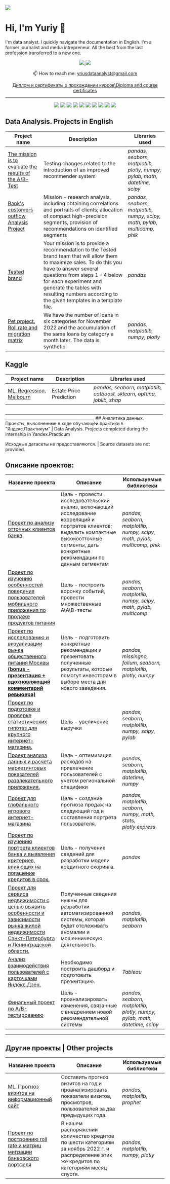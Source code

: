 <a id='link6'></a>
<a id='RUS'></a>
<a href="#ENG"><img src='https://img.shields.io/badge/RUS-ENG-blue'></a>

# Hi, I'm Yuriy 👋
I'm data analyst. I quickly navigate the documentation in English. I'm a former journalist and media intrepreneur. All the best from the last profession transferred to a new one.

<p align='center'>
   <a href="https://linkedin.com/in/yuriy-alekseev-7a8722253" target="_blank">
       <img src="https://img.shields.io/badge/linkedin-%230077B5.svg?&style=for-the-badge&logo=linkedin&logoColor=white"/>
   </a>
   <a href="https://t.me/Yrius" target="_blank">
       <img src="https://img.shields.io/badge/Telegram-2CA5E0?style=for-the-badge&logo=telegram&logoColor=white"/>
   </a>
<p align='center'>
   📫 How to reach me: <a href='mailto:jurij@ya.ru'>yriusdataanalyst@gmail.com</a>
</p>
  

</p>

<p align="center"> <a href="https://github.com/Yourius/Certificates">Диплом и сертификаты о прохождении курсов\Diploma and course certificates</a></p>

__________________________________________________________________________________________________________________________


<p align="center">
  <img src="https://img.shields.io/badge/python-3670A0?style=for-the-badge&logo=python&logoColor=ffdd54" />
  <img src="https://img.shields.io/badge/postgres-%23316192.svg?style=for-the-badge&logo=postgresql&logoColor=white" />
  <img src="https://img.shields.io/badge/Plotly-%233F4F75.svg?style=for-the-badge&logo=plotly&logoColor=white" />
  <img src="https://img.shields.io/badge/SciPy-%230C55A5.svg?style=for-the-badge&logo=scipy&logoColor=%white" />
  <img src="https://img.shields.io/badge/numpy-%23013243.svg?style=for-the-badge&logo=numpy&logoColor=white" />
  <img src="https://img.shields.io/badge/pandas-%23150458.svg?style=for-the-badge&logo=pandas&logoColor=white" />
  <img src="https://img.shields.io/badge/Tableau-E97627?style=for-the-badge&logo=Tableau&logoColor=white" />
  
  <img src="https://img.shields.io/badge/mysql-%2300f.svg?style=for-the-badge&logo=mysql&logoColor=white" />
  <img src="https://img.shields.io/badge/scikit--learn-%23F7931E.svg?style=for-the-badge&logo=scikit-learn&logoColor=white" />
    
  <img src="https://img.shields.io/badge/github-%23121011.svg?style=for-the-badge&logo=github&logoColor=white" />
  
</p>

## Data Analysis. Projects in English

Project name | Description | Libraries used
------ | ------|----------
[The mission is to evaluate the results of the A/B-Test](https://github.com/Yourius/Projects-in-English/blob/main/github_final_AB_project_ya_en/github_final_AB_project_ya_en.ipynb)|Testing changes related to the introduction of an improved recommender system |_pandas, seaborn, matplotlib, plotly, numpy, pylab, math, datetime, scipy_
[Bank's customers outflow Analysis Project](https://github.com/Yourius/Projects-in-English/blob/main/gihub_final_project_banks_en/gihub_final_project_banks_en.ipynb)|Mission - research analysis, including obtaining correlations and portraits of clients; allocation of compact high-precision segments, provision of recommendations on identified segments |_pandas, seaborn, matplotlib, numpy, scipy, math, pylab, multicomp, phik_ 
[Tested brand](https://github.com/Yourius/Tested_brand)|Your mission is to provide a recommendation to the Tested brand team that will allow them to maximize sales. To do this you have to answer several questions from steps 1 – 4 below for each experiment and generate the tables with resulting numbers according to the given templates in a template file.|_pandas_
[Pet project. Roll rate and migration matrix](https://github.com/Yourius/Projects-in-English/blob/main/git_pet_project_roll_rate_migration_matrix_en.ipynb)|We have the number of loans in six categories for November 2022 and the accumulation of the same loans by category a month later. The data is synthetic.|_pandas, matplotlib, numpy, plotly_

</p>

## Kaggle

Project name | Description | Libraries used
------ | ------|----------
[ML. Regression. Melbourn]()|Estate Price Prediction |_pandas, seaborn, matplotlib, catboost, sklearn, optuna, joblib, shap_

</p>
__________________________________________________________________________________________________________________________
## Аналитика данных. Проекты, выволненныe в ходе обучающей практики в "Яндекс.Практикум" | Data Analysis. Projects completed during the internship in Yandex.Practicum

Исходные датасеты не предоставляются. | Source datasets are not provided.
## Описание проектов:

Название проекта | Описание | Используемые библиотеки
------ | ------|----------
[Проект по анализу отточных клиентов банка](https://github.com/Yourius/Projects_Ya/blob/main/gihub_final_project_banks_ru/gihub_final_project_banks_ru.ipynb)|Цель - провести исследовательский анализ, включающий исследование корреляций и портретов клиентов; выделить компактные высокоотточные сегменты, дать конкретные рекомендации по данным сегментам |_pandas, seaborn, matplotlib, numpy, scipy, math, pylab, multicomp, phik_ 
[Проект по изучению особенностей поведения пользователей мобильного приложения по продаже продуктов питания](https://github.com/Yourius/Projects_Ya/tree/main/funnel_A_A_B_test)|Цель - построить воронку событий, провести множественные A\A\B-тесты |_pandas, seaborn, matplotlib, numpy, scipy, math, pylab, multicomp_
[Проект по исследованию и визуализации рынка общественного питания Москвы **(bonus - презентация + вдохновляющий комментарий ревьюера)**](https://github.com/Yourius/Projects_Ya/tree/main/moscow_catering_market) | Цель - подготовить конкретные рекомендации и презентовать полученные результаты, которые помогут инвесторам в выборе места для нового заведения. | _pandas, missingno, folium, seaborn, matplotlib, plotly, numpy_
[Проект по подготовке и проверке статистических гипотез для крупного интернет-магазина.](https://github.com/Yourius/Projects_Ya/tree/main/AB_test_M_W)| Цель - увеличение выручки|_pandas, seaborn, matplotlib, numpy, scipy, pylab_
[Проект анализа данных и расчета маркетинговых показателей развлекательного приложения.](https://github.com/Yourius/Projects_Ya/tree/main/fun_application)| Цель - оптимизация расходов на привлечение пользователей с учетом региональной специфики | _pandas, seaborn, matplotlib, datetime, numpy_
[Проект для глобального игрового интернет-магазина](https://github.com/Yourius/Projects_Ya/tree/main/online_games)|Цель - создание прогноза продаж на следующий год и составления портрета пользователя.|_pandas, matplotlib, seaborn, numpy, math, stats, plotly.express_
[Проект по изучению портрета клиентов банка и выявления критериев, влияющих на погашение кредитов в срок.](https://github.com/Yourius/Projects_Ya/tree/main/credits_bank)|Цель - получение сведений для разработки модели кредитного скоринга.|_pandas_
[Проект для сервиса недвижимости с целью выявить особенности и зависимости рынка жилой недвижимости Санкт-Петербурга и Ленинградской области.](https://github.com/Yourius/Projects_Ya/tree/main/real_estate)|Полученные сведения нужны для разработки автоматизированной системы, которая будет отслеживать аномалии и мошенническую деятельность.|_pandas, matplotlib, seaborn_
[Анализ взаимодействия пользователей с карточками Яндекс.Дзен.](https://github.com/Yourius/Projects_Ya/tree/main/dashboard)|Необходимо построить дашборд и подготовить презентацию.|_Tableau_
[Финальный проект по A/B-тестированию](https://github.com/Yourius/Projects_Ya/blob/main/github_final_AB_project_ya_ru/github_final_AB_project_ya_ru.ipynb)|Цель - проанализировать изменения, связанные с внедрением новой рекомендательной системы|_pandas, seaborn, matplotlib, plotly, numpy, pylab, math, datetime, scipy_

__________________________________________________________________________________________________________________________
## Другие проекты | Other projects

Название проекта | Описание | Используемые библиотеки
------ | ------|----------
[ML. Прогноз визитов на информационный сайт](https://github.com/Yourius/Tests/blob/main/tested_rbc.ipynb)|Составить прогноз визитов на год и проанализировать показатели визитов, просмотров, пользователей за два предыдущих года.|_pandas, matplotlib, prophet_
[Проект по построению roll rate и матриц миграции банковского портфеля](https://github.com/Yourius/Tests/blob/main/git_pet_project_roll_rate_migration_matrix.ipynb)|В нашем распоряжении количество кредитов по шести категориям за ноябрь 2022 г. и распределение этих же кредитов по категориям месяц спустя.|_pandas, matplotlib, numpy, plotly_
